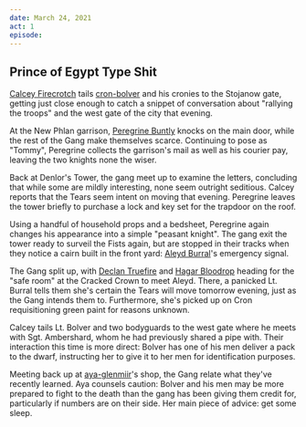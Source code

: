 ```yaml
---
date: March 24, 2021
act: 1
episode: 
---
```

##  Prince of Egypt Type Shit

[Calcey Firecrotch](../Characters/Calcey%20Firecrotch/%21index.md) tails [cron-bolver](../../npcs/cron-bolver.md) and his cronies to the Stojanow gate, getting just close enough to catch a snippet of conversation about "rallying the troops" and the west gate of the city that evening.

At the New Phlan garrison, [Peregrine Buntly](../Characters/Peregrine%20Buntly/%21index.md) knocks on the main door, while the rest of the Gang make themselves scarce. Continuing to pose as "Tommy", Peregrine collects the garrison's mail as well as his courier pay, leaving the two knights none the wiser.

Back at Denlor's Tower, the gang meet up to examine the letters, concluding that while some are mildly interesting, none seem outright seditious. Calcey reports that the Tears seem intent on moving that evening. Peregrine leaves the tower briefly to purchase a lock and key set for the trapdoor on the roof.

Using a handful of household props and a bedsheet, Peregrine again changes his appearance into a simple "peasant knight". The gang exit the tower ready to surveil the Fists again, but are stopped in their tracks when they notice a cairn built in the front yard: [Aleyd Burral](../Characters/Aleyd%20Burral/%21index.md)'s emergency signal.

The Gang split up, with [Declan Truefire](../Characters/Declan%20Truefire/%21index.md) and [Hagar Bloodrop](../Characters/Hagar%20Bloodrop/%21index.md) heading for the "safe room" at the Cracked Crown to meet Aleyd. There, a panicked Lt. Burral tells them she's certain the Tears will move tomorrow evening, just as the Gang intends them to. Furthermore, she's picked up on Cron requisitioning green paint for reasons unknown.

Calcey tails Lt. Bolver and two bodyguards to the west gate where he meets with Sgt. Ambershard, whom he had previously shared a pipe with. Their interaction this time is more direct: Bolver has one of his men deliver a pack to the dwarf, instructing her to give it to her men for identification purposes.

Meeting back up at [aya-glenmiir](../../npcs/aya-glenmiir.md)'s shop, the Gang relate what they've recently learned. Aya counsels caution: Bolver and his men may be more prepared to fight to the death than the gang has been giving them credit for, particularly if numbers are on their side. Her main piece of advice: get some sleep.
